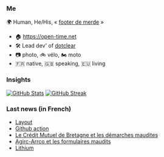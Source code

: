 ### Me

🌍 Human, He/His, « [footer de merde](https://open-time.net/post/2013/07/17/La-veritable-histoire-du-Footer-de-merde-) » 
* 🏠 https://open-time.net 
* 🛠️ Lead dev' of [dotclear](https://git.dotclear.org/dev/dotclear)
* 📷 photo, 🚲 vélo, 🏍️ moto 
* 🇫🇷 native, 🇬🇧 speaking, 🇪🇺 living

### Insights

[![GitHub Stats](https://github-readme-stats.vercel.app/api?username=franck-paul)](https://github.com/franck-paul)
[![GitHub Streak](https://github-readme-streak-stats.herokuapp.com?user=franck-paul)](https://git.io/streak-stats)

### Last news (in French)

<!-- BLOG-POST-LIST:START -->
- [Layout](https://open-time.net/post/2023/05/15/Layout)
- [Github action](https://open-time.net/post/2023/05/14/Github-action)
- [Le Crédit Mutuel de Bretagne et les démarches maudites](https://open-time.net/post/2023/05/13/Le-Credit-Mutuel-de-Bretagne-et-les-demarches-maudites)
- [Agirc-Arrco et les formulaires maudits](https://open-time.net/post/2023/05/12/Agirc-Arrco-et-les-formulaires-maudits)
- [Lithium](https://open-time.net/post/2023/05/11/Lithium)
<!-- BLOG-POST-LIST:END -->
